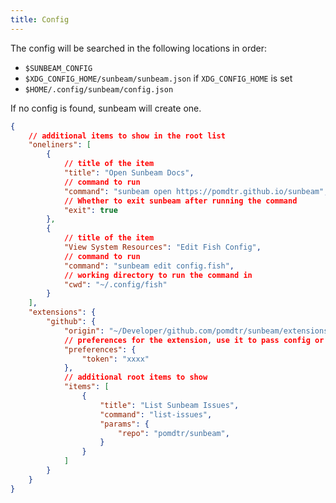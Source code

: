 ```yaml
---
title: Config
---
```


The config will be searched in the following locations in order:

- `$SUNBEAM_CONFIG`
- `$XDG_CONFIG_HOME/sunbeam/sunbeam.json` if `XDG_CONFIG_HOME` is set
- `$HOME/.config/sunbeam/config.json`

If no config is found, sunbeam will create one.

```json
{
    // additional items to show in the root list
    "oneliners": [
        {
            // title of the item
            "title": "Open Sunbeam Docs",
            // command to run
            "command": "sunbeam open https://pomdtr.github.io/sunbeam",
            // Whether to exit sunbeam after running the command
            "exit": true
        },
        {
            // title of the item
            "View System Resources": "Edit Fish Config",
            // command to run
            "command": "sunbeam edit config.fish",
            // working directory to run the command in
            "cwd": "~/.config/fish"
        }
    ],
    "extensions": {
        "github": {
            "origin": "~/Developer/github.com/pomdtr/sunbeam/extensions/github.sh",
            // preferences for the extension, use it to pass config or secrets
            "preferences": {
                "token": "xxxx"
            },
            // additional root items to show
            "items": [
                {
                    "title": "List Sunbeam Issues",
                    "command": "list-issues",
                    "params": {
                        "repo": "pomdtr/sunbeam",
                    }
                }
            ]
        }
    }
}
```


